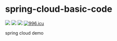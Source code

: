 # spring-cloud-basic-code

![](https://img.shields.io/badge/JDK-1.8+-orange)
![](https://img.shields.io/badge/SpringBoot-2.3.12.RELEASE-green)
![](https://img.shields.io/badge/Maven-3.6.0-blue)
[![996.icu](https://img.shields.io/badge/link-996.icu-red.svg)](https://996.icu)

spring cloud demo
